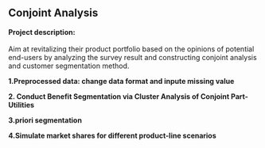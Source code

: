 ## Conjoint Analysis 

**Project description:** 
<br><br>
Aim at revitalizing their product portfolio based on the opinions of potential end-users by analyzing the survey result and constructing conjoint analysis and customer segmentation method.

**1.Preprocessed data: change data format and inpute missing value**



**2. Conduct Benefit Segmentation via Cluster Analysis of Conjoint Part-Utilities**



**3.priori segmentation**



**4.Simulate market shares for different product-line scenarios**
